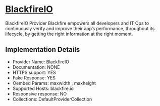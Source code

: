 # [BlackfireIO](https://blackfire.io)

BlackfireIO Provider
Blackfire empowers all developers and IT Ops to
continuously verify and improve their app’s performance, throughout its
lifecycle, by getting the right information at the right moment.

## Implementation Details

- Provider
Name: BlackfireIO
- Documentation: NONE
- HTTPS support: YES
- Fake Response: YES
- Oembed Params: maxwidth , maxheight
- Supported Hosts: blackfire.io
- Responsive response: NO
- Collections: DefaultProviderCollection



